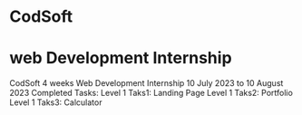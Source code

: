 # CodSoft
# web Development Internship
CodSoft 4 weeks Web Development Internship 10 July 2023 to 10 August 2023
Completed Tasks:
Level 1 Taks1: Landing Page
Level 1 Taks2: Portfolio
Level 1 Taks3: Calculator
